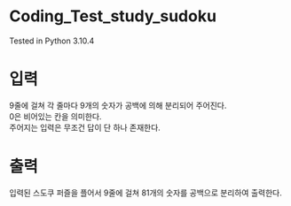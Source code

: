 # Coding_Test_study_sudoku
Tested in Python 3.10.4

# 입력
9줄에 걸쳐 각 줄마다 9개의 숫자가 공백에 의해 분리되어 주어진다. <br>
0은 비어있는 칸을 의미한다. <br>
주어지는 입력은 무조건 답이 단 하나 존재한다. <br>

# 출력
입력된 스도쿠 퍼즐을 플어서 9줄에 걸쳐 81개의 숫자를 공백으로 분리하여 출력한다.
